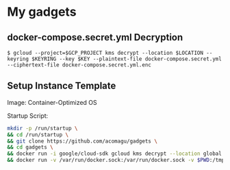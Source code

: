 # My gadgets

## docker-compose.secret.yml Decryption

```
$ gcloud --project=$GCP_PROJECT kms decrypt --location $LOCATION --keyring $KEYRING --key $KEY --plaintext-file docker-compose.secret.yml --ciphertext-file docker-compose.secret.yml.enc
```

## Setup Instance Template

Image: Container-Optimized OS

Startup Script:

```bash
mkdir -p /run/startup \
&& cd /run/startup \
&& git clone https://github.com/acomagu/gadgets \
&& cd gadgets \
&& docker run -i google/cloud-sdk gcloud kms decrypt --location global --keyring gadgets --key docker-compose_secret_yml --ciphertext-file - --plaintext-file - <docker-compose.secret.yml.enc >docker-compose.secret.yml \
&& docker run -v /var/run/docker.sock:/var/run/docker.sock -v $PWD:/tmp/home docker/compose:1.23.2 -f/tmp/home/docker-compose.{yml,secret.yml,gce.yml} up -d
```
